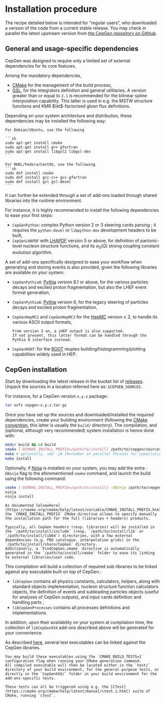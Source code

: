 # Installation procedure

The recipe detailed below is intended for “regular users”, who downloaded a version of the code from a current stable release.
You may check in parallel the latest upstream version from [the CepGen repository on GitHub](https://github.com/cepgen/cepgen).

## General and usage-specific dependencies

CepGen was designed to require only a limited set of external dependencies for its core features.

Among the mandatory dependencies,

- [CMake](https://cmake.org/) for the management of the build process,
- [GSL](https://www.gnu.org/software/gsl/), for the integrators definition and general utilitaries.
  A version greater than or equal to `2.1` is recommended for the bilinear spline interpolation capability.
  This latter is used in e.g. the MSTW structure functions and KMR $\kt$-factorised gluon flux definitions.

Depending on your system architecture and distribution, these dependencies may be installed the following way:

````{note}
For Debian/Ubuntu, use the following

```sh
sudo apt-get install cmake
sudo apt-get install g++ gfortran
sudo apt-get install libgsl2 libgsl-dev
```

For RHEL/Fedora/CentOS, use the following
```sh
sudo dnf install cmake
sudo dnf install gcc-c++ gcc-gfortran
sudo dnf install gsl gsl-devel
```
````

It can further be extended through a set of add-ons loaded through shared libraries into the runtime environment.

For instance, it is highly recommended to install the following dependencies to ease your first steps:

- `CepGenPython`: complex Python version 2 or 3 steering cards parsing ; it requires the `python-devel` or `libpython-dev` development headers to be built,
- `CepGenLHAPDF` with [LHAPDF](https://lhapdf.hepforge.org/) version 5 or above, for definition of partonic-level nucleon structure functions, and its $\alpha_S(Q)$ strong coupling constant evolution algorithm.

A set of add-ons specifically designed to ease your workflow when generating and storing events is also provided, given the following libraries are available on your system:

- `CepGenPythia8`: [Pythia](https://pythia.org) version 8.1 or above, for the various particles decays and excited proton fragmentation, but also the LHEF event format generation,
- `CepGenPythia6`: [Pythia](https://pythia.org/pythia6) version 6, for the legacy steering of particles decays and excited proton fragmentation,
- `CepGenHepMC2` and `CepGenHepMC3` for the [HepMC](https://hepmc.web.cern.ch/hepmc/) version ≥ 2, to handle its various ASCII output formats,

  ```{note}
  From version 3 on, a LHEF output is also supported.
  If not present, this latter format can be handled through the Pythia 8 interface instead.
  ```

- `CepGenROOT`: for the [ROOT](https://root.cern.ch/) ntuples building/histogramming/plotting capabilities widely used in HEP.

## CepGen installation

Start by downloading the latest release in the bucket list of [releases](https://github.com/cepgen/cepgen/releases).
Unpack the sources in a location referred here as: `$CEPGEN_SOURCES`.

For instance, for a CepGen version `x.y.z` package:

```sh
tar xvfz cepgen-x.y.z.tar.gz
```

Once you have set up the sources and downloaded/installed the required dependencies, create your building environment (following the [CMake convention](https://cmake.org/cmake/help/latest/guide/tutorial/A%20Basic%20Starting%20Point.html#exercise-1-building-a-basic-project), this latter is usually the `build/` directory).
The compilation, and (optional, although very recommended) system installation is hence done with:

```sh
mkdir build && cd build
cmake [-DCMAKE_INSTALL_PREFIX=/path/to/install] /path/to/cepgen/sources/
make # optionally, add -jN (N=number of parallel threads for compilation)
make install
```

Optionally, if [Ninja](https://ninja-build.org/) is installed on your system, you may add the extra `-GNinja` flag to the aforementioned `cmake` command, and launch the build using the following command:

```sh
cmake [-DCMAKE_INSTALL_PREFIX=/path/to/install] -GNinja /path/to/cepgen/sources/
ninja
ninja install
```

```{note}
As documented [elsewhere](https://cmake.org/cmake/help/latest/variable/CMAKE_INSTALL_PREFIX.html), the `CMAKE_INSTALL_PREFIX` CMake directive allows to specify manually the installation path for the full (libraries + headers) products.

Typically, all CepGen headers (resp. libraries) will be installed in the `/path/to/install/include` (resp. `/path/to/install/lib` or `/path/to/install/lib64`) directories, with a few external dependencies (e.g. PDG catalogue, interpolation grids) in the `/path/to/install/share/CepGen` directory.
Additionally, a `FindCepGen.cmake` directive is automatically generated in the `/path/to/install/cmake` folder to ease its linking to external libraries/user code.
```

This compilation will build a collection of required sub-libraries to be linked against any executable built on top of CepGen.:

- `libCepGen` contains all physics constants, calculators, helpers, along with standard objects implementation, nucleon structure function calculators objects, the definition of events and subleading particles objects (useful for analyses of CepGen outputs), and input cards definition and handling parts ;
- `libCepGenProcesses` contains all processes definitions and implementations.

In addition, upon their availability on your system at compilation time, the collection of `libCepGenXXX` add-ons described above will be generated for your convenience.

As described [here](/usage.md), several test executables can be linked against the CepGen libraries.

```{note}
You may build these executables using the `CMAKE_BUILD_TESTS=1` configuration flag when running your CMake generation command.
All compiled executable will then be located either in the `test/` directory of your build environment, for the general-purpose tests, or directly in the `CepGenXXX/` folder in your build environment for the add-ons-specific tests.

These tests can all be triggered using e.g. the [CTest](https://cmake.org/cmake/help/latest/manual/ctest.1.html) suite of CMake, running `ctest`.
```
